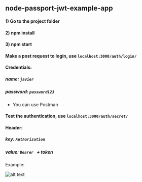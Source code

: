 ## node-passport-jwt-example-app

#### 1) Go to the project folder
#### 2) npm install
#### 3) npm start

#### Make a post request to login, use `localhost:3000/auth/login/`
#### Credentials:
##### name: `javier`
##### password: `password123`
- You can use Postman


#### Test the authentication, use `localhost:3000/auth/secret/` 
#### Header:
##### key: `Authorization`
##### value: `Bearer ` + token

Example: 

![alt text](https://raw.githubusercontent.com/jmchaves/node-passport-jwt-example-app/master/public/images/login.png)

